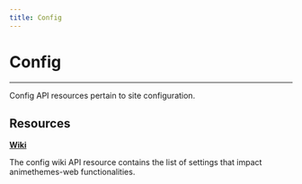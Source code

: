```yaml
---
title: Config
---
```


# Config

---

Config API resources pertain to site configuration.

## Resources

**[Wiki](/config/wiki/)**

The config wiki API resource contains the list of settings that impact animethemes-web functionalities.